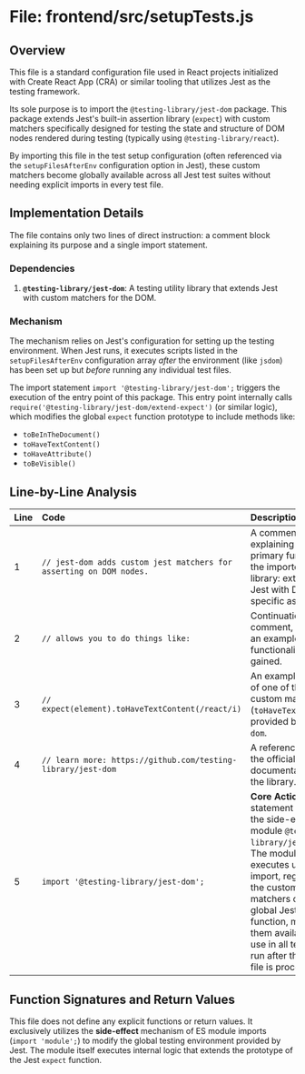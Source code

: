 # File: frontend/src/setupTests.js

## Overview

This file is a standard configuration file used in React projects initialized with Create React App (CRA) or similar tooling that utilizes Jest as the testing framework.

Its sole purpose is to import the `@testing-library/jest-dom` package. This package extends Jest's built-in assertion library (`expect`) with custom matchers specifically designed for testing the state and structure of DOM nodes rendered during testing (typically using `@testing-library/react`).

By importing this file in the test setup configuration (often referenced via the `setupFilesAfterEnv` configuration option in Jest), these custom matchers become globally available across all Jest test suites without needing explicit imports in every test file.

## Implementation Details

The file contains only two lines of direct instruction: a comment block explaining its purpose and a single import statement.

### Dependencies

1.  **`@testing-library/jest-dom`**: A testing utility library that extends Jest with custom matchers for the DOM.

### Mechanism

The mechanism relies on Jest's configuration for setting up the testing environment. When Jest runs, it executes scripts listed in the `setupFilesAfterEnv` configuration array *after* the environment (like `jsdom`) has been set up but *before* running any individual test files.

The import statement `import '@testing-library/jest-dom';` triggers the execution of the entry point of this package. This entry point internally calls `require('@testing-library/jest-dom/extend-expect')` (or similar logic), which modifies the global `expect` function prototype to include methods like:
*   `toBeInTheDocument()`
*   `toHaveTextContent()`
*   `toHaveAttribute()`
*   `toBeVisible()`

## Line-by-Line Analysis

| Line | Code | Description |
| :--- | :--- | :--- |
| 1 | `// jest-dom adds custom jest matchers for asserting on DOM nodes.` | A comment explaining the primary function of the imported library: extending Jest with DOM-specific assertions. |
| 2 | `// allows you to do things like:` | Continuation of the comment, providing an example of the functionality gained. |
| 3 | `// expect(element).toHaveTextContent(/react/i)` | An example usage of one of the custom matchers (`toHaveTextContent`) provided by `jest-dom`. |
| 4 | `// learn more: https://github.com/testing-library/jest-dom` | A reference link to the official documentation for the library. |
| 5 | `import '@testing-library/jest-dom';` | **Core Action:** This statement imports the side-effect module `@testing-library/jest-dom`. The module executes upon import, registering the custom matchers onto the global Jest `expect` function, making them available for use in all tests that run after this setup file is processed. |

## Function Signatures and Return Values

This file does not define any explicit functions or return values. It exclusively utilizes the **side-effect** mechanism of ES module imports (`import 'module';`) to modify the global testing environment provided by Jest. The module itself executes internal logic that extends the prototype of the Jest `expect` function.